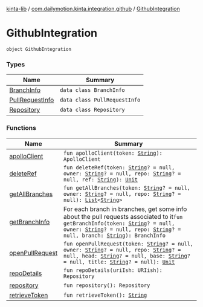 [kinta-lib](../../index.md) / [com.dailymotion.kinta.integration.github](../index.md) / [GithubIntegration](./index.md)

# GithubIntegration

`object GithubIntegration`

### Types

| Name | Summary |
|---|---|
| [BranchInfo](-branch-info/index.md) | `data class BranchInfo` |
| [PullRequestInfo](-pull-request-info/index.md) | `data class PullRequestInfo` |
| [Repository](-repository/index.md) | `data class Repository` |

### Functions

| Name | Summary |
|---|---|
| [apolloClient](apollo-client.md) | `fun apolloClient(token: `[`String`](https://kotlinlang.org/api/latest/jvm/stdlib/kotlin/-string/index.html)`): ApolloClient` |
| [deleteRef](delete-ref.md) | `fun deleteRef(token: `[`String`](https://kotlinlang.org/api/latest/jvm/stdlib/kotlin/-string/index.html)`? = null, owner: `[`String`](https://kotlinlang.org/api/latest/jvm/stdlib/kotlin/-string/index.html)`? = null, repo: `[`String`](https://kotlinlang.org/api/latest/jvm/stdlib/kotlin/-string/index.html)`? = null, ref: `[`String`](https://kotlinlang.org/api/latest/jvm/stdlib/kotlin/-string/index.html)`): `[`Unit`](https://kotlinlang.org/api/latest/jvm/stdlib/kotlin/-unit/index.html) |
| [getAllBranches](get-all-branches.md) | `fun getAllBranches(token: `[`String`](https://kotlinlang.org/api/latest/jvm/stdlib/kotlin/-string/index.html)`? = null, owner: `[`String`](https://kotlinlang.org/api/latest/jvm/stdlib/kotlin/-string/index.html)`? = null, repo: `[`String`](https://kotlinlang.org/api/latest/jvm/stdlib/kotlin/-string/index.html)`? = null): `[`List`](https://kotlinlang.org/api/latest/jvm/stdlib/kotlin.collections/-list/index.html)`<`[`String`](https://kotlinlang.org/api/latest/jvm/stdlib/kotlin/-string/index.html)`>` |
| [getBranchInfo](get-branch-info.md) | For each branch in branches, get some info about the pull requests associated to it`fun getBranchInfo(token: `[`String`](https://kotlinlang.org/api/latest/jvm/stdlib/kotlin/-string/index.html)`? = null, owner: `[`String`](https://kotlinlang.org/api/latest/jvm/stdlib/kotlin/-string/index.html)`? = null, repo: `[`String`](https://kotlinlang.org/api/latest/jvm/stdlib/kotlin/-string/index.html)`? = null, branch: `[`String`](https://kotlinlang.org/api/latest/jvm/stdlib/kotlin/-string/index.html)`): BranchInfo` |
| [openPullRequest](open-pull-request.md) | `fun openPullRequest(token: `[`String`](https://kotlinlang.org/api/latest/jvm/stdlib/kotlin/-string/index.html)`? = null, owner: `[`String`](https://kotlinlang.org/api/latest/jvm/stdlib/kotlin/-string/index.html)`? = null, repo: `[`String`](https://kotlinlang.org/api/latest/jvm/stdlib/kotlin/-string/index.html)`? = null, head: `[`String`](https://kotlinlang.org/api/latest/jvm/stdlib/kotlin/-string/index.html)`? = null, base: `[`String`](https://kotlinlang.org/api/latest/jvm/stdlib/kotlin/-string/index.html)`? = null, title: `[`String`](https://kotlinlang.org/api/latest/jvm/stdlib/kotlin/-string/index.html)`? = null): `[`Unit`](https://kotlinlang.org/api/latest/jvm/stdlib/kotlin/-unit/index.html) |
| [repoDetails](repo-details.md) | `fun repoDetails(uriIsh: URIish): Repository` |
| [repository](repository.md) | `fun repository(): Repository` |
| [retrieveToken](retrieve-token.md) | `fun retrieveToken(): `[`String`](https://kotlinlang.org/api/latest/jvm/stdlib/kotlin/-string/index.html) |
